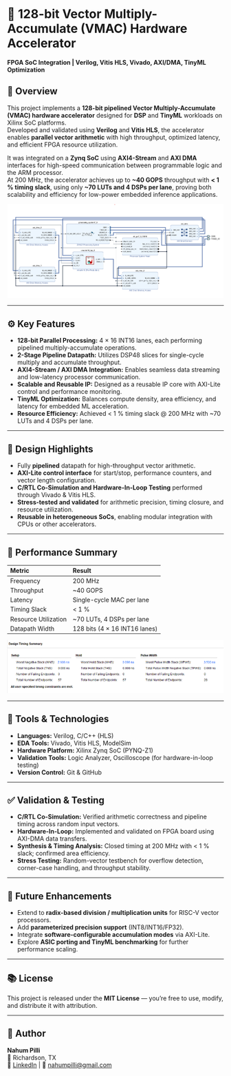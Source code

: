 # 🚀 128-bit Vector Multiply-Accumulate (VMAC) Hardware Accelerator  
**FPGA SoC Integration | Verilog, Vitis HLS, Vivado, AXI/DMA, TinyML Optimization**

## 🧩 Overview  
This project implements a **128-bit pipelined Vector Multiply-Accumulate (VMAC) hardware accelerator** designed for **DSP** and **TinyML** workloads on Xilinx SoC platforms.  
Developed and validated using **Verilog** and **Vitis HLS**, the accelerator enables **parallel vector arithmetic** with high throughput, optimized latency, and efficient FPGA resource utilization.

It was integrated on a **Zynq SoC** using **AXI4-Stream** and **AXI DMA** interfaces for high-speed communication between programmable logic and the ARM processor.  
At 200 MHz, the accelerator achieves up to **~40 GOPS** throughput with **< 1 % timing slack**, using only **~70 LUTs and 4 DSPs per lane**, proving both scalability and efficiency for low-power embedded inference applications.

![Block Diagram](docs/block_diagram.png)

---

## ⚙️ Key Features
- **128-bit Parallel Processing:** 4 × 16 INT16 lanes, each performing pipelined multiply-accumulate operations.  
- **2-Stage Pipeline Datapath:** Utilizes DSP48 slices for single-cycle multiply and accumulate throughput.  
- **AXI4-Stream / AXI DMA Integration:** Enables seamless data streaming and low-latency processor communication.  
- **Scalable and Reusable IP:** Designed as a reusable IP core with AXI-Lite control and performance monitoring.  
- **TinyML Optimization:** Balances compute density, area efficiency, and latency for embedded ML acceleration.  
- **Resource Efficiency:** Achieved < 1 % timing slack @ 200 MHz with ~70 LUTs and 4 DSPs per lane.  

---

## 🧠 Design Highlights
- Fully **pipelined** datapath for high-throughput vector arithmetic.  
- **AXI-Lite control interface** for start/stop, performance counters, and vector length configuration.  
- **C/RTL Co-Simulation and Hardware-In-Loop Testing** performed through Vivado & Vitis HLS.  
- **Stress-tested and validated** for arithmetic precision, timing closure, and resource utilization.  
- **Reusable in heterogeneous SoCs**, enabling modular integration with CPUs or other accelerators.  

---

## 🧮 Performance Summary
| Metric | Result |
|:--|:--|
| Frequency | 200 MHz |
| Throughput | ~40 GOPS |
| Latency | Single-cycle MAC per lane |
| Timing Slack | < 1 % |
| Resource Utilization | ~70 LUTs, 4 DSPs per lane |
| Datapath Width | 128 bits (4 × 16 INT16 lanes) |

![Synthesis Summary](docs/timing_summary.png)

---

## 🧰 Tools & Technologies
- **Languages:** Verilog, C/C++ (HLS)  
- **EDA Tools:** Vivado, Vitis HLS, ModelSim  
- **Hardware Platform:** Xilinx Zynq SoC (PYNQ-Z1)  
- **Validation Tools:** Logic Analyzer, Oscilloscope (for hardware-in-loop testing)  
- **Version Control:** Git & GitHub  

---

## ✅ Validation & Testing
- **C/RTL Co-Simulation:** Verified arithmetic correctness and pipeline timing across random input vectors.  
- **Hardware-In-Loop:** Implemented and validated on FPGA board using AXI-DMA data transfers.  
- **Synthesis & Timing Analysis:** Closed timing at 200 MHz with < 1 % slack; confirmed area efficiency.  
- **Stress Testing:** Random-vector testbench for overflow detection, corner-case handling, and throughput stability.  

---

## 🧩 Future Enhancements
- Extend to **radix-based division / multiplication units** for RISC-V vector processors.  
- Add **parameterized precision support** (INT8/INT16/FP32).  
- Integrate **software-configurable accumulation modes** via AXI-Lite.  
- Explore **ASIC porting and TinyML benchmarking** for further performance scaling.  

---

## 📚 License
This project is released under the **MIT License** — you’re free to use, modify, and distribute it with attribution.

---

## 👤 Author
**Nahum Pilli**  
📍 Richardson, TX  
🔗 [LinkedIn](https://linkedin.com/in/nahum-pilli-9b7495230) | 📧 nahumpilli@gmail.com  

